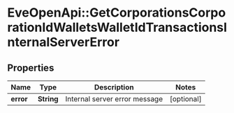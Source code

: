 # EveOpenApi::GetCorporationsCorporationIdWalletsWalletIdTransactionsInternalServerError

## Properties
Name | Type | Description | Notes
------------ | ------------- | ------------- | -------------
**error** | **String** | Internal server error message | [optional] 


